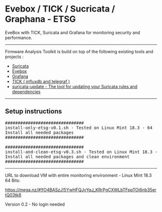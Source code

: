 # Evebox / TICK / Sucricata / Graphana - ETSG

EveBox with TICK, Suricata and Grafana for monitoring security and performance.


***

Firmware Analysis Toolkit is build on top of the following existing tools and projects :
* [Suricata](https://suricata-ids.org/)
* [Evebox](https://evebox.org/)
* [Grafana](https://grafana.com/)
* [TICK ( influxdb and telegraf ) ](https://www.influxdata.com/time-series-platform/)
* [suricata-update - The tool for updating your Suricata rules and dependencies](https://github.com/OISF/suricata-update)



***
## Setup instructions

<pre>
###############################
install-only-etsg-v0.1.sh - Tested on Linux Mint 18.3 - 64
Install all needed packages
###############################

###############################
install-and-clean-etsg-v0.3.sh - Tested on Linux Mint 18.3 - 64
Install all needed packages and clean environment
###############################
</pre>

***

URL to download VM with entire monitoring environment - Linux Mint 18.3 64 Bits:

https://mega.nz/#!fO4BASzJ!5YwHFQJvYqJ_KRrPgCXWLbTFppTOi6nb35ertQ03tk8

Version 0.2 - No login needed
